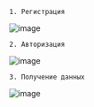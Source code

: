 ```
1. Регистрация
```
![image](https://github.com/avi35rus/JSCore/assets/104028363/26790b7e-b095-41c1-86cb-c2c0f7d1447e)


```
2. Авторизация
```
![image](https://github.com/avi35rus/JSCore/assets/104028363/9ec575df-6016-4ae7-aecb-260f55b25a03)


```
3. Получение данных
```
![image](https://github.com/avi35rus/JSCore/assets/104028363/06518e62-e0c5-4c1e-8b08-5765434d1fa1)


